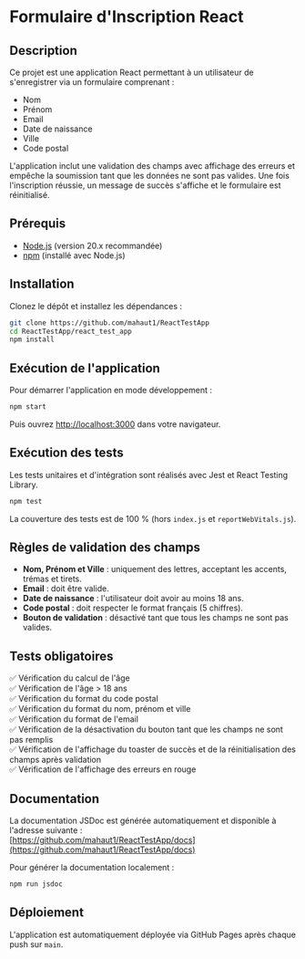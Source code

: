 # Formulaire d'Inscription React

## Description
Ce projet est une application React permettant à un utilisateur de s'enregistrer via un formulaire comprenant :
- Nom
- Prénom
- Email
- Date de naissance
- Ville
- Code postal

L'application inclut une validation des champs avec affichage des erreurs et empêche la soumission tant que les données ne sont pas valides. Une fois l'inscription réussie, un message de succès s'affiche et le formulaire est réinitialisé. 

## Prérequis
- [Node.js](https://nodejs.org/) (version 20.x recommandée)
- [npm](https://www.npmjs.com/) (installé avec Node.js)

## Installation
Clonez le dépôt et installez les dépendances :

```sh
git clone https://github.com/mahaut1/ReactTestApp
cd ReactTestApp/react_test_app
npm install
```

## Exécution de l'application
Pour démarrer l'application en mode développement :

```sh
npm start
```

Puis ouvrez [http://localhost:3000](http://localhost:3000) dans votre navigateur.

## Exécution des tests
Les tests unitaires et d'intégration sont réalisés avec Jest et React Testing Library.

```sh
npm test
```

La couverture des tests est de 100 % (hors `index.js` et `reportWebVitals.js`).

## Règles de validation des champs
- **Nom, Prénom et Ville** : uniquement des lettres, acceptant les accents, trémas et tirets.
- **Email** : doit être valide.
- **Date de naissance** : l'utilisateur doit avoir au moins 18 ans.
- **Code postal** : doit respecter le format français (5 chiffres).
- **Bouton de validation** : désactivé tant que tous les champs ne sont pas valides.

## Tests obligatoires
✅ Vérification du calcul de l'âge  
✅ Vérification de l'âge > 18 ans  
✅ Vérification du format du code postal  
✅ Vérification du format du nom, prénom et ville  
✅ Vérification du format de l'email  
✅ Vérification de la désactivation du bouton tant que les champs ne sont pas remplis  
✅ Vérification de l'affichage du toaster de succès et de la réinitialisation des champs après validation  
✅ Vérification de l'affichage des erreurs en rouge

## Documentation
La documentation JSDoc est générée automatiquement et disponible à l'adresse suivante :  
[https://github.com/mahaut1/ReactTestApp/docs](https://github.com/mahaut1/ReactTestApp/docs)

Pour générer la documentation localement :

```sh
npm run jsdoc
```

## Déploiement
L'application est automatiquement déployée via GitHub Pages après chaque push sur `main`.



